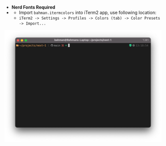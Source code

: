 * **Nerd Fonts Required**
* - Import `bahman.itermcolors` into iTerm2 app, use following location:
  - `iTerm2 -> Settings -> Profiles -> Colors (tab) -> Color Presets -> Import...`

![Screenshot](screenshot.png)
